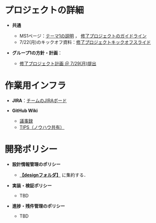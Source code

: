 # プロジェクトの詳細

- **共通**
    - MS1ページ：[テーマ1の説明](https://app.ms1.com/academy/1BYJipoSWFWcxfxUIoruQ6/4NBJkylZbtUd6Wxtpw4nbE/5VDANh8J5d2NltgkZUPyTk/2f4kqS0Gcl75ANeD8HK9bv/1XS6qWijKAPuZWKx9kY0K8) ， [修了プロジェクトのガイドライン](https://app.ms1.com/academy/1BYJipoSWFWcxfxUIoruQ6/4NBJkylZbtUd6Wxtpw4nbE/5VDANh8J5d2NltgkZUPyTk/5pbSGNRYpiaKlCctj9PaET/jBpJOZ9FVVT7qyahWPMEk)
    - 7/22(月)のキックオフ資料：[修了プロジェクトキックオフスライド](https://toyotaglobal.enterprise.slack.com/files/U04M3KX6CP2/F07DGHBRMDJ/____________________________________________________________.pdf)

- **グループ1の方針・計画**：
    - [修了プロジェクト計画 ＠ 7/29(月)提出](./doc/修了プロジェクト計画.md)

# 作業用インフラ
- **JIRA**：[チームのJIRAボード](https://rhdojo.atlassian.net/jira/software/projects/PCPG/boards/2)

- **GitHub Wiki**
    - [議事録](https://github.com/rhashimoto777/python-capstone-project/wiki/%E3%83%81%E3%83%BC%E3%83%A0%E5%86%85%E8%AD%B0%E4%BA%8B%E9%8C%B2)
    - [TIPS（ノウハウ共有）](https://github.com/rhashimoto777/python-capstone-project/wiki/TIPS%EF%BC%88%E3%83%8E%E3%82%A6%E3%83%8F%E3%82%A6%E5%85%B1%E6%9C%89%EF%BC%89)

# 開発ポリシー
- **設計情報管理のポリシー**
    - **[【designフォルダ】](./design/)** に集約する．

- **実装・検証ポリシー**
    - TBD

- **進捗・残件管理のポリシー**
    - TBD